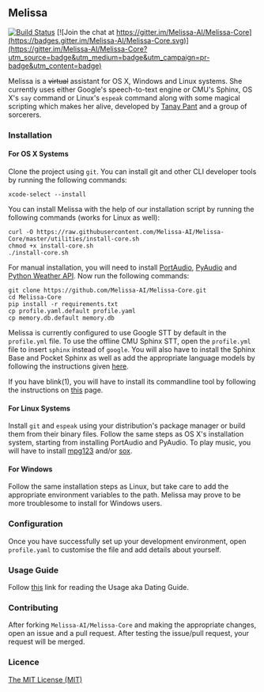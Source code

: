 ## Melissa
[![Build Status](https://api.travis-ci.org/Melissa-AI/Melissa-Core.svg?branch=master)](https://travis-ci.org/Melissa-AI/Melissa-Core/) [![Join the chat at https://gitter.im/Melissa-AI/Melissa-Core](https://badges.gitter.im/Melissa-AI/Melissa-Core.svg)](https://gitter.im/Melissa-AI/Melissa-Core?utm_source=badge&utm_medium=badge&utm_campaign=pr-badge&utm_content=badge)

Melissa is a <del>virtual</del> assistant for OS X, Windows and Linux systems. She currently uses either Google's speech-to-text engine or CMU's Sphinx, OS X's `say` command or Linux's `espeak` command along with some magical scripting which makes her alive, developed by [Tanay Pant](http://tanaypant.com) and a group of sorcerers.

### Installation
#### For OS X Systems
Clone the project using `git`. You can install git and other CLI developer tools by running the following commands:

```
xcode-select --install
```

You can install Melissa with the help of our installation script by running the following commands (works for Linux as well):

```
curl -O https://raw.githubusercontent.com/Melissa-AI/Melissa-Core/master/utilities/install-core.sh
chmod +x install-core.sh
./install-core.sh
```

For manual installation, you will need to install [PortAudio](http://www.portaudio.com/download.html), [PyAudio](http://people.csail.mit.edu/hubert/pyaudio/) and [Python Weather API](https://code.google.com/archive/p/python-weather-api/). Now run the following commands:

```
git clone https://github.com/Melissa-AI/Melissa-Core.git
cd Melissa-Core
pip install -r requirements.txt
cp profile.yaml.default profile.yaml
cp memory.db.default memory.db
```

Melissa is currently configured to use Google STT by default in the `profile.yml` file. To use the offline CMU Sphinx STT, open the `profile.yml` file to insert `sphinx` instead of `google`. You will also have to install the Sphinx Base and Pocket Sphinx as well as add the appropriate language models by following the instructions given [here](https://wolfpaulus.com/journal/embedded/raspberrypi2-sr/).

If you have blink(1), you will have to install its commandline tool by following the instructions on [this](http://blink1.thingm.com/blink1-tool/) page.

#### For Linux Systems
Install `git` and `espeak` using your distribution's package manager or build them from their binary files. Follow the same steps as OS X's installation system, starting from installing PortAudio and PyAudio. To play music, you will have to install [mpg123](http://www.mpg123.de) and/or [sox](http://sox.sourceforge.net/).

#### For Windows
Follow the same installation steps as Linux, but take care to add the appropriate environment variables to the path. Melissa may prove to be more troublesome to install for Windows users.

### Configuration
Once you have successfully set up your development environment, open `profile.yaml` to customise the file and add details about yourself.

### Usage Guide
Follow [this](https://github.com/Melissa-AI/Melissa-Core/blob/master/USAGE.md) link for reading the Usage aka Dating Guide.

### Contributing

After forking `Melissa-AI/Melissa-Core` and making the appropriate changes, open an issue and a pull request. After testing the issue/pull request, your request will be merged.

### Licence

[The MIT License (MIT)](https://github.com/Melissa-AI/Melissa-Core/blob/master/LICENSE.md)
